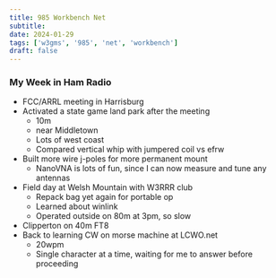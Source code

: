 ```yaml
---
title: 985 Workbench Net
subtitle: 
date: 2024-01-29
tags: ['w3gms', '985', 'net', 'workbench']
draft: false
---
```


### My Week in Ham Radio
- FCC/ARRL meeting in Harrisburg
- Activated a state game land park after the meeting
  - 10m
  - near Middletown
  - Lots of west coast
  - Compared vertical whip with jumpered coil vs efrw
- Built more wire j-poles for more permanent mount
  - NanoVNA is lots of fun, since I can now measure and tune any antennas
- Field day at Welsh Mountain with W3RRR club
  - Repack bag yet again for portable op
  - Learned about winlink
  - Operated outside on 80m at 3pm, so slow
- Clipperton on 40m FT8
- Back to learning CW on morse machine at LCWO.net
  - 20wpm
  - Single character at a time, 
    waiting for me to answer before proceeding
